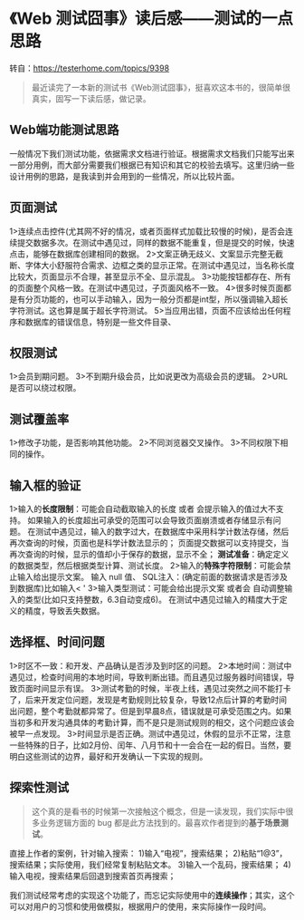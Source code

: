 # 《Web 测试囧事》读后感——测试的一点思路

转自：https://testerhome.com/topics/9398



> 最近读完了一本新的测试书《Web测试囧事》，挺喜欢这本书的，很简单很真实，固写一下读后感，做记录。

## Web端功能测试思路

一般情况下我们测试功能，依据需求文档进行验证。根据需求文档我们只能写出来一部分用例，而大部分需要我们根据已有知识和其它的校验去填写。这里归纳一些设计用例的思路，是我读到并会用到的一些情况，所以比较片面。

## 页面测试

1>连续点击控件(尤其网不好的情况，或者页面样式加载比较慢的时候)，是否会连续提交数据多次。在测试中遇见过，同样的数据不能重复，但是提交的时候，快速点击，能够在数据库创建相同的数据。
2>文案正确无歧义、文案显示完整无截断、字体大小舒服符合需求、边框之类的显示正常。在测试中遇见过，当名称长度比较大，页面显示不合理，甚至显示不全、显示混乱。
3>功能按钮都存在、所有的页面整个风格一致。在测试中遇见过，子页面风格不一致。
4>很多时候页面都是有分页功能的，也可以手动输入，因为一般分页都是int型，所以强调输入超长字符测试。这也算是属于超长字符测试。
5>当应用出错，页面不应该给出任何程序和数据库的错误信息，特别是一些文件目录、

## 权限测试

1>会员到期问题。
3>不到期升级会员，比如说更改为高级会员的逻辑。
2>URL是否可以绕过权限。

## 测试覆盖率

1>修改子功能，是否影响其他功能。
2>不同浏览器交叉操作。
3>不同权限下相同的操作。

## 输入框的验证

1>输入的**长度限制**：可能会自动截取输入的长度 或者 会提示输入的值过大不支持。
如果输入的长度超出可承受的范围可以会导致页面崩溃或者存储显示有问题。
在测试中遇见过，输入的数字过大，在数据库中采用科学计数法存储，然后再次查询的时候，页面也是科学计数法显示的；
页面提交数据可以支持提交，当再次查询的时候，显示的值却小于保存的数据，显示不全；
**测试准备**：确定定义的数据类型，然后根据类型计算、测试长度。
2>输入的**特殊字符限制**：可能会禁止输入给出提示文案。
输入 null 值、
SQL注入：(确定前面的数据请求是否涉及到数据库)比如输入< ' 
3>输入类型测试：可能会给出提示文案 或者会 自动调整输入的类型(比如只支持整数，6.3自动变成6)。
在测试中遇见过输入的精度大于定义的精度，导致丢失数据。

## 选择框、时间问题

1>时区不一致：和开发、产品确认是否涉及到时区的问题。
2>本地时间：测试中遇见过，检查时间用的本地时间，导致判断出错。而且遇见过服务器时间错误，导致页面时间显示有误。
3>测试考勤的时候，半夜上线，遇见过突然之间不能打卡了，后来开发定位问题，发现是考勤规则比较复杂，导致12点后计算的考勤时间出问题，整个考勤就都异常了。但是到早晨8点，错误就是可承受范围之内。如果当初多和开发沟通具体的考勤计算，而不是只是测试规则的相交，这个问题应该会被早一点发现。
3>时间显示是否正确。测试中遇见过，休假的显示不正常，注意一些特殊的日子，比如2月份、闰年、八月节和十一会合在一起的假日。当然，要明白这些测试的边界，最好和开发确认一下实现的规则。

## 探索性测试

> 这个真的是看书的时候第一次接触这个概念，但是一读发现，我们实际中很多业务逻辑方面的 bug 都是此方法找到的。最喜欢作者提到的**基于场景测试**。

直接上作者的案例，针对输入搜索：
1)输入“电视”，搜索结果；
2)粘贴“1@3”，搜索结果；实际使用，我们经常复制粘贴文本。
3)输入一个乱码，搜索结果；
4)输入电视，搜索结果后回退到搜索首页再搜索；

我们测试经常考虑的实现这个功能了，而忘记实际使用中的**连续操作**；其实，这个可以对用户的习惯和使用做模拟，根据用户的使用，来实际操作一段时间。